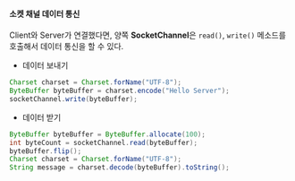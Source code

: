 #### 소켓 채널 데이터 통신

Client와 Server가 연결했다면, 양쪽 **SocketChannel**은 `read()`, `write()` 메소드를 호출해서 데이터 통신을 할 수 있다.

- 데이터 보내기

```java
Charset charset = Charset.forName("UTF-8");
ByteBuffer byteBuffer = charset.encode("Hello Server");
socketChannel.write(byteBuffer);
```

- 데이터 받기

```java
ByteBuffer byteBuffer = ByteBuffer.allocate(100);
int byteCount = socketChannel.read(byteBuffer);
byteBuffer.flip();
Charset charset = Charset.forName("UTF-8");
String message = charset.decode(byteBuffer).toString();
```